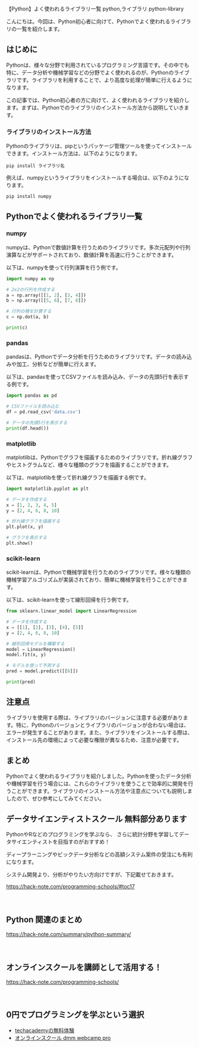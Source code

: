【Python】よく使われるライブラリ一覧
python,ライブラリ
python-library

こんにちは。今回は、Python初心者に向けて、Pythonでよく使われるライブラリの一覧を紹介します。

## はじめに

Pythonは、様々な分野で利用されているプログラミング言語です。その中でも特に、データ分析や機械学習などの分野でよく使われるのが、Pythonのライブラリです。ライブラリを利用することで、より高度な処理が簡単に行えるようになります。

この記事では、Python初心者の方に向けて、よく使われるライブラリを紹介します。まずは、Pythonでのライブラリのインストール方法から説明していきます。

### ライブラリのインストール方法

Pythonのライブラリは、pipというパッケージ管理ツールを使ってインストールできます。インストール方法は、以下のようになります。

```
pip install ライブラリ名
```

例えば、numpyというライブラリをインストールする場合は、以下のようになります。

```
pip install numpy
```

## Pythonでよく使われるライブラリ一覧

### numpy

numpyは、Pythonで数値計算を行うためのライブラリです。多次元配列や行列演算などがサポートされており、数値計算を高速に行うことができます。

以下は、numpyを使って行列演算を行う例です。

```python
import numpy as np

# 2x2の行列を作成する
a = np.array([[1, 2], [3, 4]])
b = np.array([[5, 6], [7, 8]])

# 行列の積を計算する
c = np.dot(a, b)

print(c)
```

### pandas

pandasは、Pythonでデータ分析を行うためのライブラリです。データの読み込みや加工、分析などが簡単に行えます。

以下は、pandasを使ってCSVファイルを読み込み、データの先頭5行を表示する例です。

```python
import pandas as pd

# CSVファイルを読み込む
df = pd.read_csv('data.csv')

# データの先頭5行を表示する
print(df.head())
```

### matplotlib

matplotlibは、Pythonでグラフを描画するためのライブラリです。折れ線グラフやヒストグラムなど、様々な種類のグラフを描画することができます。

以下は、matplotlibを使って折れ線グラフを描画する例です。

```python
import matplotlib.pyplot as plt

# データを作成する
x = [1, 2, 3, 4, 5]
y = [2, 4, 6, 8, 10]

# 折れ線グラフを描画する
plt.plot(x, y)

# グラフを表示する
plt.show()
```

### scikit-learn

scikit-learnは、Pythonで機械学習を行うためのライブラリです。様々な種類の機械学習アルゴリズムが実装されており、簡単に機械学習を行うことができます。

以下は、scikit-learnを使って線形回帰を行う例です。

```python
from sklearn.linear_model import LinearRegression

# データを作成する
x = [[1], [2], [3], [4], [5]]
y = [2, 4, 6, 8, 10]

# 線形回帰モデルを構築する
model = LinearRegression()
model.fit(x, y)

# モデルを使って予測する
pred = model.predict([[6]])

print(pred)
```

## 注意点

ライブラリを使用する際は、ライブラリのバージョンに注意する必要があります。特に、Pythonのバージョンとライブラリのバージョンが合わない場合は、エラーが発生することがあります。また、ライブラリをインストールする際は、インストール先の環境によって必要な権限が異なるため、注意が必要です。

## まとめ

Pythonでよく使われるライブラリを紹介しました。Pythonを使ったデータ分析や機械学習を行う場合には、これらのライブラリを使うことで効率的に開発を行うことができます。ライブラリのインストール方法や注意点についても説明しましたので、ぜひ参考にしてみてください。

## データサイエンティストスクール 無料部分あります
PythonやRなどのプログラミングを学ぶなら、
さらに統計分野を学習してデータサイエンティストを目指すのがおすすめ！

ディープラーニングやビックデータ分析などの高額システム案件の受注にも有利になります。

システム開発より、分析がやりたい方向けですが、下記載せておきます。

https://hack-note.com/programming-schools/#toc17

　

## Python 関連のまとめ
https://hack-note.com/summary/python-summary/

　

## オンラインスクールを講師として活用する！
https://hack-note.com/programming-schools/

　

## 0円でプログラミングを学ぶという選択
- [techacademyの無料体験](//af.moshimo.com/af/c/click?a_id=2612475&amp;p_id=1555&amp;pc_id=2816&amp;pl_id=22706&amp;url=https%3a%2f%2ftechacademy.jp%2fhtmlcss-trial%3futm_source%3dmoshimo%26utm_medium%3daffiliate%26utm_campaign%3dtextad)
- [オンラインスクール dmm webcamp pro](//af.moshimo.com/af/c/click?a_id=2612482&amp;p_id=1363&amp;pc_id=2297&amp;pl_id=39999&amp;guid=on)


